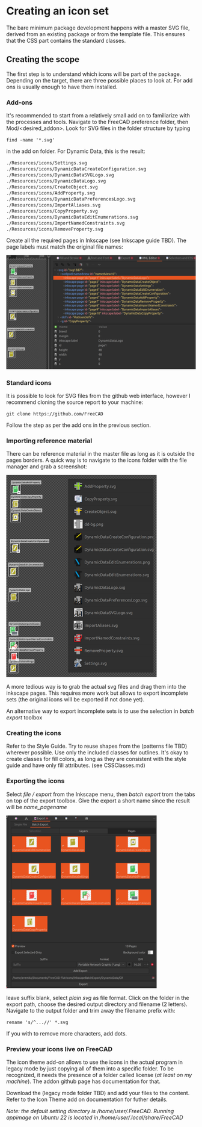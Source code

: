# Creating an icon set

The bare minimum package development happens with a master SVG file, derived from an existing package or from the template file. This ensures that the CSS part contains the standard classes.

## Creating the scope

The first step is to understand which icons will be part of the package. Depending on the target, there are three possible places to look at. For add ons is usually enough to have them installed.

### Add-ons

It's recommended to start from a relatively small add on to familiarize with the processes and tools.
Navigate to the FreeCAD preference folder, then Mod/<desired_addon>. Look for SVG files in the folder structure by typing

    find -name '*.svg'

in the add on folder. For Dynamic Data, this is the result:

    ./Resources/icons/Settings.svg
    ./Resources/icons/DynamicDataCreateConfiguration.svg
    ./Resources/icons/DynamicDataSVGLogo.svg
    ./Resources/icons/DynamicDataLogo.svg
    ./Resources/icons/CreateObject.svg
    ./Resources/icons/AddProperty.svg
    ./Resources/icons/DynamicDataPreferencesLogo.svg
    ./Resources/icons/ImportAliases.svg
    ./Resources/icons/CopyProperty.svg
    ./Resources/icons/DynamicDataEditEnumerations.svg
    ./Resources/icons/ImportNamedConstraints.svg
    ./Resources/icons/RemoveProperty.svg

Create all the required pages in Inkscape (see Inkscape guide TBD). The page labels must match the original file names:

<img src="https://github.com/GentlemanRider/FreeCAD-Flat-Icons/blob/wip_GR_newIcons/Workflow/Images/WorkflowInkscapePages.png" alt="drawing" style="width:800px;"/>

### Standard icons

It is possible to look for SVG files from the github web interface, however I recommend cloning the source report to your machine:

    git clone https://github.com/FreeCAD

Follow the step as per the add ons in the previous section.

### Importing reference material

There can be reference material in the master file as long as it is outside the pages borders. A quick way is to navigate to the icons folder with the file manager and grab a screenshot:

<img src="https://github.com/GentlemanRider/FreeCAD-Flat-Icons/blob/wip_GR_newIcons/Workflow/Images/DynDataRefScreenshot.png" alt="drawing" style="width:400px;"/>

A more tedious way is to grab the actual svg files and drag them into the inkscape pages. This requires more work but allows to export incomplete sets (the original icons will be exported if not done yet).

An alternative way to export incomplete sets is to use the selection in _batch export_ toolbox

### Creating the icons

Refer to the Style Guide. Try to reuse shapes from the (patterns file TBD) wherever possible. Use only the included classes for outlines. It's okay to create classes for fill colors, as long as they are consistent with the style guide and have only fill attributes. (see CSSClasses.md)

### Exporting the icons

Select _file / export_ from the Inkscape menu, then _batch export_ trom the tabs on top of the export toolbox. Give the export a short name since the result will be *name_pagename*

<img src="https://github.com/GentlemanRider/FreeCAD-Flat-Icons/blob/wip_GR_newIcons/Workflow/Images/DynDataPageExport.png" alt="drawing" style="width:400px;"/>

leave suffix blank, select _plain svg_ as file format. Click on the folder in the export path, choose the desired output directory and filename (2 letters). Navigate to the output folder and trim away the filename prefix with:

    rename 's/^...//' *.svg

If you with to remove more characters, add dots.

### Preview your icons live on FreeCAD

The icon theme add-on allows to use the icons in the actual program in legacy mode by just copying all of them into a specific folder. To be recognized, it needs the presence of a folder called license (_at least on my machine_). The addon github page has documentation for that.

Download the (legacy mode folder TBD) and add your files to the content. Refer to the Icon Theme add on documentation for futher details.

_Note: the default setting directory is /home/user/.FreeCAD. Running appimage on Ubuntu 22 is located in /home/user/.local/share/FreeCAD_
